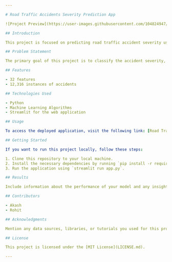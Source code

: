 ```yaml
---

# Road Traffic Accidents Severity Prediction App

![Project Preview](https://user-images.githubusercontent.com/104824947/212529165-84716c68-2f41-49b9-82d2-61fc165db2df.png)

## Introduction

This project is focused on predicting road traffic accident severity using machine learning classification algorithms. The dataset used for this project was collected from the Addis Ababa Sub-city police departments and covers the years 2017-2020. It's important to note that sensitive information has been excluded during data encoding to ensure privacy.

## Problem Statement

The primary goal of this project is to classify the accident severity, a multi-class variable, based on 31 other features. The evaluation metric for this classification task is the F1-score.

## Features

- 32 features
- 12,316 instances of accidents

## Technologies Used

- Python
- Machine Learning Algorithms
- Streamlit for the web application

## Usage

To access the deployed application, visit the following link: [Road Traffic Accidents Severity Prediction App](https://deploy-2p0z.onrender.com/)

## Getting Started

If you want to run this project locally, follow these steps:

1. Clone this repository to your local machine.
2. Install the necessary dependencies by running `pip install -r requirements.txt`.
3. Run the application using `streamlit run app.py`.

## Results

Include information about the performance of your model and any insights gained from the analysis.

## Contributors

- Akash
- Rohit

## Acknowledgments

Mention any data sources, libraries, or tutorials you used for this project.

## License

This project is licensed under the [MIT License](LICENSE.md).

---
```

